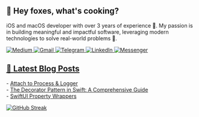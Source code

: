 <div style="text-align: left;">
  <h2>🦊 Hey foxes, what's cooking?</h2>
  <p>iOS and macOS developer with over 3 years of experience 🍏. My passion is in building meaningful and impactful software, leveraging modern technologies to solve real-world problems 🚀.</p>
</div>

<div style="text-align: left;">
  <a href="https://medium.com/@swiftlynomad">
    <img src="https://img.shields.io/badge/Medium-12100E?style=for-the-badge&logo=medium&logoColor=white" alt="Medium">
  </a>

  <a href="mailto:olexandrkaledin@gmail.com">
    <img src="https://img.shields.io/badge/Gmail-D14836?style=for-the-badge&logo=gmail&logoColor=white" alt="Gmail">
  </a>
  
  <a href="https://t.me/okaledin">
    <img src="https://img.shields.io/badge/Telegram-2CA5E0?style=for-the-badge&logo=telegram&logoColor=white" alt="Telegram">
  </a>
  
  <a href="https://www.linkedin.com/in/oleksandr-kaledin-604b2b227">
    <img src="https://img.shields.io/badge/LinkedIn-0077B5?style=for-the-badge&logo=linkedin&logoColor=white" alt="LinkedIn">
  </a>
  
  <a href="https://m.me/100010129296335">
    <img src="https://img.shields.io/badge/Messenger-0078FF?style=for-the-badge&logo=messenger&logoColor=white" alt="Messenger">
  </a>
</div>

<div style="text-align: left;">
  <h2><u>📖 Latest <a href="https://medium.com/@swiftlynomad">Blog</a> Posts</u></h3>
  <p>
    - <a href="https://medium.com/p/3203a3042d18" style="text-decoration: underline;">Attach to Process & Logger</a> <br>
    - <a href="https://medium.com/p/7c107fb233d2" style="text-decoration: underline;">The Decorator Pattern in Swift: A Comprehensive Guide</a> <br>
    - <a href="https://medium.com/p/299ed26772d5" style="text-decoration: underline;">SwiftUI Property Wrappers</a>
  </p>
</div>

<div style="text-align: left;">
  
[![GitHub Streak](https://streak-stats.demolab.com?user=oleksandr-kaledin&border_radius=16&date_format=M%20j%5B%2C%20Y%5D&exclude_days=Sun%2CSat&ring=35764B&fire=35764B&background=212830&sideLabels=EBEBEB&dates=9198A2&excludeDaysLabel=EBEBEB00&currStreakLabel=EBEBEB&currStreakNum=FFFFFF&border=3D444E&sideNums=FFFFFF&stroke=3D444E)](https://git.io/streak-stats)

</div>
